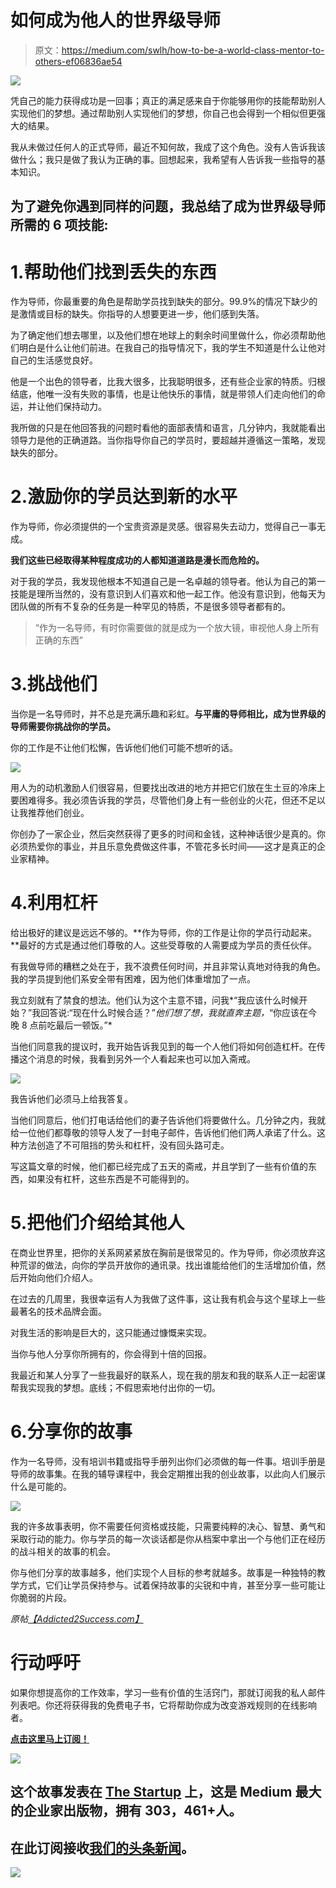 # 如何成为他人的世界级导师

> 原文：<https://medium.com/swlh/how-to-be-a-world-class-mentor-to-others-ef06836ae54>

![](img/b652004d3f901944581c07128d6cc147.png)

凭自己的能力获得成功是一回事；真正的满足感来自于你能够用你的技能帮助别人实现他们的梦想。通过帮助别人实现他们的梦想，你自己也会得到一个相似但更强大的结果。

我从未做过任何人的正式导师，最近不知何故，我成了这个角色。没有人告诉我该做什么；我只是做了我认为正确的事。回想起来，我希望有人告诉我一些指导的基本知识。

## 为了避免你遇到同样的问题，我总结了成为世界级导师所需的 6 项技能:

# 1.帮助他们找到丢失的东西

作为导师，你最重要的角色是帮助学员找到缺失的部分。99.9%的情况下缺少的是激情或目标的缺失。你指导的人想要更进一步，他们感到失落。

为了确定他们想去哪里，以及他们想在地球上的剩余时间里做什么，你必须帮助他们明白是什么让他们前进。在我自己的指导情况下，我的学生不知道是什么让他对自己的生活感觉良好。

他是一个出色的领导者，比我大很多，比我聪明很多，还有些企业家的特质。归根结底，他唯一没有失败的事情，也是让他快乐的事情，就是带领人们走向他们的命运，并让他们保持动力。

我所做的只是在他回答我的问题时看他的面部表情和语言，几分钟内，我就能看出领导力是他的正确道路。当你指导你自己的学员时，要超越并遵循这一策略，发现缺失的部分。

# 2.激励你的学员达到新的水平

作为导师，你必须提供的一个宝贵资源是灵感。很容易失去动力，觉得自己一事无成。

**我们这些已经取得某种程度成功的人都知道道路是漫长而危险的。**

对于我的学员，我发现他根本不知道自己是一名卓越的领导者。他认为自己的第一技能是理所当然的，没有意识到人们喜欢和他一起工作。他没有意识到，他每天为团队做的所有不复杂的任务是一种罕见的特质，不是很多领导者都有的。

> “作为一名导师，有时你需要做的就是成为一个放大镜，审视他人身上所有正确的东西”

# 3.挑战他们

当你是一名导师时，并不总是充满乐趣和彩虹。**与平庸的导师相比，成为世界级的导师需要你挑战你的学员。**

你的工作是不让他们松懈，告诉他们他们可能不想听的话。

![](img/6fc410fea92c33b77f3d8c0c2e6d07cd.png)

用人为的动机激励人们很容易，但要找出改进的地方并把它们放在生土豆的冷床上要困难得多。我必须告诉我的学员，尽管他们身上有一些创业的火花，但还不足以让我推荐他们创业。

你创办了一家企业，然后突然获得了更多的时间和金钱，这种神话很少是真的。你必须热爱你的事业，并且乐意免费做这件事，不管花多长时间——这才是真正的企业家精神。

# 4.利用杠杆

给出极好的建议是远远不够的。**作为导师，你的工作是让你的学员行动起来。**最好的方式是通过他们尊敬的人。这些受尊敬的人需要成为学员的责任伙伴。

有我做导师的糟糕之处在于，我不浪费任何时间，并且非常认真地对待我的角色。我的学员提到他们系安全带有困难，因为他们体重增加了一点。

我立刻就有了禁食的想法。他们认为这个主意不错，问我*“我应该什么时候开始？”我回答说:“现在什么时候合适？”*他们想了想，我就直奔主题，*“你应该在今晚 8 点前吃最后一顿饭。”*

当他们同意我的提议时，我开始告诉我见到的每一个人他们将如何创造杠杆。在传播这个消息的时候，我看到另外一个人看起来也可以加入斋戒。

![](img/04c1a329f3cf5abc0261513de8640d23.png)

我告诉他们必须马上给我答复。

当他们同意后，他们打电话给他们的妻子告诉他们将要做什么。几分钟之内，我就给一位他们都尊敬的领导人发了一封电子邮件，告诉他们他们两人承诺了什么。这种方法创造了不可阻挡的势头和杠杆，没有回头路可走。

写这篇文章的时候，他们都已经完成了五天的斋戒，并且学到了一些有价值的东西，如果没有杠杆，这些东西是不可能得到的。

# 5.把他们介绍给其他人

在商业世界里，把你的关系网紧紧放在胸前是很常见的。作为导师，你必须放弃这种荒谬的做法，向你的学员开放你的通讯录。找出谁能给他们的生活增加价值，然后开始向他们介绍人。

在过去的几周里，我很幸运有人为我做了这件事，这让我有机会与这个星球上一些最著名的技术品牌会面。

对我生活的影响是巨大的，这只能通过慷慨来实现。

当你与他人分享你所拥有的，你会得到十倍的回报。

我最近和某人分享了一些我最好的联系人，现在我的朋友和我的联系人正一起密谋帮我实现我的梦想。底线；不假思索地付出你的一切。

# 6.分享你的故事

作为一名导师，没有培训书籍或指导手册列出你们必须做的每一件事。培训手册是导师的故事集。在我的辅导课程中，我会定期推出我的创业故事，以此向人们展示什么是可能的。

![](img/6976ef13bbe05c3135a905fc7490b1e4.png)

我的许多故事表明，你不需要任何资格或技能，只需要纯粹的决心、智慧、勇气和采取行动的能力。你与学员的每一次谈话都是你从档案中拿出一个与他们正在经历的战斗相关的故事的机会。

你与他们分享的故事越多，他们实现个人目标的参考就越多。故事是一种独特的教学方式，它们让学员保持参与。试着保持故事的尖锐和中肯，甚至分享一些可能让你脆弱的片段。

*原帖*[*【Addicted2Success.com】*](https://addicted2success.com/success-advice/how-to-be-a-world-class-mentor-to-others/)

# 行动呼吁

如果你想提高你的工作效率，学习一些有价值的生活窍门，那就订阅我的私人邮件列表吧。你还将获得我的免费电子书，它将帮助你成为改变游戏规则的在线影响者。

[**点击这里马上订阅！**](http://timdenning.net/free-ebook)

[![](img/308a8d84fb9b2fab43d66c117fcc4bb4.png)](https://medium.com/swlh)

## 这个故事发表在 [The Startup](https://medium.com/swlh) 上，这是 Medium 最大的企业家出版物，拥有 303，461+人。

## 在此订阅接收[我们的头条新闻](http://growthsupply.com/the-startup-newsletter/)。

[![](img/b0164736ea17a63403e660de5dedf91a.png)](https://medium.com/swlh)